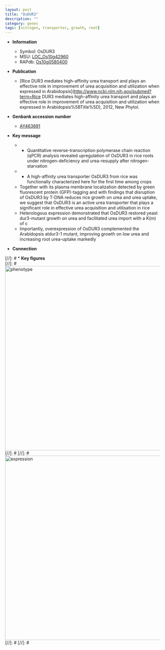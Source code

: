 ```yaml
---
layout: post
title: "OsDUR3"
description: ""
category: genes
tags: [nitrogen, transporter, growth, root]
---
```


* **Information**  
    + Symbol: OsDUR3  
    + MSU: [LOC_Os10g42960](http://rice.plantbiology.msu.edu/cgi-bin/ORF_infopage.cgi?orf=LOC_Os10g42960)  
    + RAPdb: [Os10g0580400](http://rapdb.dna.affrc.go.jp/viewer/gbrowse_details/irgsp1?name=Os10g0580400)  

* **Publication**  
    + [Rice DUR3 mediates high-affinity urea transport and plays an effective role in improvement of urea acquisition and utilization when expressed in Arabidopsis](http://www.ncbi.nlm.nih.gov/pubmed?term=Rice DUR3 mediates high-affinity urea transport and plays an effective role in improvement of urea acquisition and utilization when expressed in Arabidopsis%5BTitle%5D), 2012, New Phytol.

* **Genbank accession number**  
    + [AY463691](http://www.ncbi.nlm.nih.gov/nuccore/AY463691)

* **Key message**  
    + * Quantitative reverse-transcription polymerase chain reaction (qPCR) analysis revealed upregulation of OsDUR3 in rice roots under nitrogen-deficiency and urea-resupply after nitrogen-starvation
    + * A high-affinity urea transporter OsDUR3 from rice was functionally characterized here for the first time among crops
    + Together with its plasma membrane localization detected by green fluorescent protein (GFP)-tagging and with findings that disruption of OsDUR3 by T-DNA reduces rice growth on urea and urea uptake, we suggest that OsDUR3 is an active urea transporter that plays a significant role in effective urea acquisition and utilisation in rice
    + Heterologous expression demonstrated that OsDUR3 restored yeast dur3-mutant growth on urea and facilitated urea import with a K(m) of c
    + Importantly, overexpression of OsDUR3 complemented the Arabidopsis atdur3-1 mutant, improving growth on low urea and increasing root urea-uptake markedly

* **Connection**  

[//]: # * **Key figures**  
[//]: # <img src="http://funRiceGenes.github.io/images/OsDUR3.pheno.png" alt="phenotype"  style="width: 600px;"/>
[//]: # 
[//]: # <img src="http://funRiceGenes.github.io/images/OsDUR3.exp.png" alt="expression"  style="width: 600px;"/>
[//]: # 
[//]: # 
